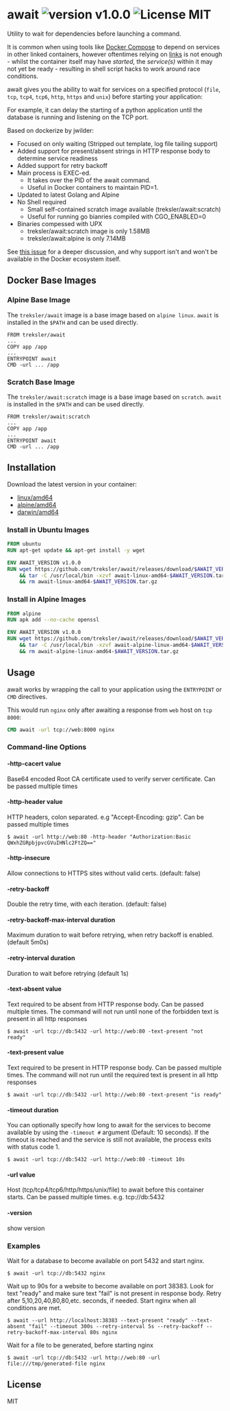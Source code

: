 await ![version v1.0.0](https://img.shields.io/badge/version-v1.0.0-brightgreen.svg) ![License MIT](https://img.shields.io/badge/license-MIT-blue.svg)
=============

Utility to wait for dependencies before launching a command.

It is common when using tools like [Docker Compose](https://docs.docker.com/compose/) to depend on services in other linked containers, however oftentimes relying on [links](https://docs.docker.com/compose/compose-file/#links) is not enough - whilst the container itself may have _started_, the _service(s)_ within it may not yet be ready - resulting in shell script hacks to work around race conditions.

await gives you the ability to wait for services on a specified protocol (`file`, `tcp`, `tcp4`, `tcp6`, `http`, `https` and `unix`) before starting your application:

For example, it can delay the starting of a python application until the database is running and listening on the TCP port.

Based on dockerize by jwilder:
* Focused on only waiting (Stripped out template, log file tailing support)
* Added support for present/absent strings in HTTP response body to determine service readiness
* Added support for retry backoff
* Main process is EXEC-ed. 
  * It takes over the PID of the await command. 
  * Useful in Docker containers to maintain PID=1.
* Updated to latest Golang and Alpine
* No Shell required
  * Small self-contained scratch image available (treksler/await:scratch) 
  * Useful for running go bianries compiled with CGO_ENABLED=0
* Binaries compessed with UPX 
  * treksler/await:scratch image is only 1.58MB
  * treksler/await:alpine is only 7.14MB

See [this issue](https://github.com/docker/compose/issues/374#issuecomment-126312313) for a deeper discussion, and why support isn't and won't be available in the Docker ecosystem itself.

## Docker Base Images

### Alpine Base Image

The `treksler/await` image is a base image based on `alpine linux`.  `await` is installed in the `$PATH` and can be used directly.

```
FROM treksler/await
...
COPY app /app
...
ENTRYPOINT await 
CMD -url ... /app
```

### Scratch Base Image

The `treksler/await:scratch` image is a base image based on `scratch`.  `await` is installed in the `$PATH` and can be used directly.

```
FROM treksler/await:scratch
...
COPY app /app
...
ENTRYPOINT await 
CMD -url ... /app
```

## Installation

Download the latest version in your container:

* [linux/amd64](https://github.com/treksler/await/releases/download/v1.0.0/await-linux-amd64-v1.0.0.tar.gz)
* [alpine/amd64](https://github.com/treksler/await/releases/download/v1.0.0/await-alpine-linux-amd64-v1.0.0.tar.gz)
* [darwin/amd64](https://github.com/treksler/await/releases/download/v1.0.0/await-darwin-amd64-v1.0.0.tar.gz)

### Install in Ubuntu Images

``` Dockerfile
FROM ubuntu
RUN apt-get update && apt-get install -y wget

ENV AWAIT_VERSION v1.0.0
RUN wget https://github.com/treksler/await/releases/download/$AWAIT_VERSION/await-linux-amd64-$AWAIT_VERSION.tar.gz \
    && tar -C /usr/local/bin -xzvf await-linux-amd64-$AWAIT_VERSION.tar.gz \
    && rm await-linux-amd64-$AWAIT_VERSION.tar.gz
```

### Install in Alpine Images

``` Dockerfile
FROM alpine
RUN apk add --no-cache openssl

ENV AWAIT_VERSION v1.0.0
RUN wget https://github.com/treksler/await/releases/download/$AWAIT_VERSION/await-alpine-linux-amd64-$AWAIT_VERSION.tar.gz \
    && tar -C /usr/local/bin -xzvf await-alpine-linux-amd64-$AWAIT_VERSION.tar.gz \
    && rm await-alpine-linux-amd64-$AWAIT_VERSION.tar.gz
```

## Usage

await works by wrapping the call to your application using the `ENTRYPOINT` or `CMD` directives.

This would run `nginx` only after awaiting a response from `web` host on `tcp 8000`:

``` Dockerfile
CMD await -url tcp://web:8000 nginx
```

### Command-line Options

#### -http-cacert value

Base64 encoded Root CA certificate used to verify server certificate. Can be passed multiple times

#### -http-header value
  
HTTP headers, colon separated. e.g "Accept-Encoding: gzip". Can be passed multiple times

```
$ await -url http://web:80 -http-header "Authorization:Basic QWxhZGRpbjpvcGVuIHNlc2FtZQ=="
```

#### -http-insecure

Allow connections to HTTPS sites without valid certs. (default: false)

#### -retry-backoff

Double the retry time, with each iteration. (default: false)

#### -retry-backoff-max-interval duration

Maximum duration to wait before retrying, when retry backoff is enabled. (default 5m0s)

#### -retry-interval duration

Duration to wait before retrying (default 1s)

#### -text-absent value

Text required to be absent from HTTP response body. Can be passed multiple times. The command will not run until none of the forbidden text is present in all http responses

```
$ await -url tcp://db:5432 -url http://web:80 -text-present "not ready"
```

#### -text-present value

Text required to be present in HTTP response body. Can be passed multiple times. The command will not run until the required text is present in all http responses

```
$ await -url tcp://db:5432 -url http://web:80 -text-present "is ready"
```

#### -timeout duration

You can optionally specify how long to await for the services to become available by using the `-timeout #` argument (Default: 10 seconds).  If the timeout is reached and the service is still not available, the process exits with status code 1.

```
$ await -url tcp://db:5432 -url http://web:80 -timeout 10s
```
#### -url value

Host (tcp/tcp4/tcp6/http/https/unix/file) to await before this container starts. Can be passed multiple times. e.g. tcp://db:5432

#### -version
show version


### Examples

Wait for a database to become available on port 5432 and start nginx.
```
$ await -url tcp://db:5432 nginx
```

Wait up to 90s for a website to become available on port 38383. Look for text "ready" and make sure text "fail" is not present in response body. Retry after 5,10,20,40,80,80,etc. seconds, if needed. Start nginx when all conditions are met.
```
$ await --url http://localhost:38383 --text-present "ready" --text-absent "fail" --timeout 300s --retry-interval 5s --retry-backoff --retry-backoff-max-interval 80s nginx
```

Wait for a file to be generated, before starting nginx
```
$ await -url tcp://db:5432 -url http://web:80 -url file:///tmp/generated-file nginx
```


## License

MIT

[go.url.Parse]: https://golang.org/pkg/net/url/#Parse
[go.url.URL]: https://golang.org/pkg/net/url/#URL
